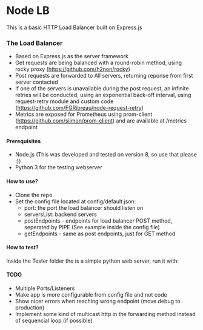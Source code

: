 # Node LB
This is a basic HTTP Load Balancer built on Express.js

### The Load Balancer
- Based on Express.js as the server framework
- Get requests are being balanced with a round-robin method, using rocky proxy (https://github.com/h2non/rocky)
- Post requests are forwarded to All servers, returning reponse from first server contacted
- If one of the servers is unavailable during the post request, an infinite retries will be conducted, using an exponential back-off interval, using request-retry module and custom code (https://github.com/FGRibreau/node-request-retry)
- Metrics are exposed for Prometheus using prom-client (https://github.com/siimon/prom-client) and are available at /metrics endpoint

#### Prerequisites
- Node.js (This was developed and tested on version 8, so use that please :))
- Python 3 for the testing webserver

#### How to use?
- Clone the repo
- Set the config file located at config/default.json:
  - port: the port the load balancer should listen on
  - serversList: backend servers
  - postEndpoints - endpoints for load balancer POST method, seperated by PIPE (See example inside the config file)
  - getEndpoints - same as post endpoints, just for GET method

#### How to test?
Inside the Tester folder the is a simple python web server, run it with:

#### TODO
* Multiple Ports/Listeners
* Make app is more configurable from config file and not code
* Show nicer errors when reaching wrong endpoint (move debug to production)
* Implement some kind of multicast http in the forwarding method instead of sequencial loop (if possible)
